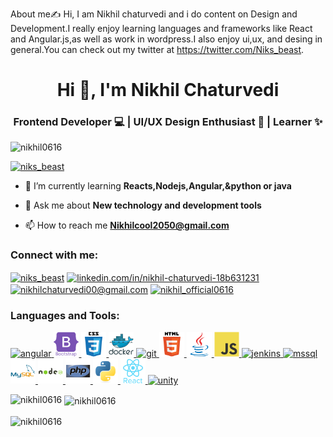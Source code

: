 About me✍
Hi, 
I am Nikhil chaturvedi and i do content on Design and Development.I really enjoy learning languages and frameworks like React and Angular.js,as well as work in wordpress.I also enjoy ui,ux, and desing in general.You can check out my twitter at https://twitter.com/Niks_beast.

<h1 align="center">Hi 👋, I'm Nikhil Chaturvedi</h1>
<h3 align="center">Frontend Developer 💻 | UI/UX Design Enthusiast 💫 | Learner ✨</h3>

<p align="left"> <img src="https://komarev.com/ghpvc/?username=nikhil0616&label=Profile%20views&color=0e75b6&style=flat" alt="nikhil0616" /> </p>

<p align="left"> <a href="https://twitter.com/niks_beast" target="blank"><img src="https://img.shields.io/twitter/follow/niks_beast?logo=twitter&style=for-the-badge" alt="niks_beast" /></a> </p>

- 🌱 I’m currently learning **Reacts,Nodejs,Angular,&python or java**

- 💬 Ask me about **New technology and development tools**

- 📫 How to reach me **Nikhilcool2050@gmail.com**

<h3 align="left">Connect with me:</h3>
<p align="left">
<a href="https://twitter.com/niks_beast" target="blank"><img align="center" src="https://raw.githubusercontent.com/rahuldkjain/github-profile-readme-generator/master/src/images/icons/Social/twitter.svg" alt="niks_beast" height="30" width="40" /></a>
<a href="https://linkedin.com/in/linkedin.com/in/nikhil-chaturvedi-18b631231" target="blank"><img align="center" src="https://raw.githubusercontent.com/rahuldkjain/github-profile-readme-generator/master/src/images/icons/Social/linked-in-alt.svg" alt="linkedin.com/in/nikhil-chaturvedi-18b631231" height="30" width="40" /></a>
<a href="https://fb.com/nikhilchaturvedi00@gmail.com" target="blank"><img align="center" src="https://raw.githubusercontent.com/rahuldkjain/github-profile-readme-generator/master/src/images/icons/Social/facebook.svg" alt="nikhilchaturvedi00@gmail.com" height="30" width="40" /></a>
<a href="https://instagram.com/nikhil_official0616" target="blank"><img align="center" src="https://raw.githubusercontent.com/rahuldkjain/github-profile-readme-generator/master/src/images/icons/Social/instagram.svg" alt="nikhil_official0616" height="30" width="40" /></a>
</p>

<h3 align="left">Languages and Tools:</h3>
<p align="left"> <a href="https://angular.io" target="_blank" rel="noreferrer"> <img src="https://angular.io/assets/images/logos/angular/angular.svg" alt="angular" width="40" height="40"/> </a> <a href="https://getbootstrap.com" target="_blank" rel="noreferrer"> <img src="https://raw.githubusercontent.com/devicons/devicon/master/icons/bootstrap/bootstrap-plain-wordmark.svg" alt="bootstrap" width="40" height="40"/> </a> <a href="https://www.w3schools.com/css/" target="_blank" rel="noreferrer"> <img src="https://raw.githubusercontent.com/devicons/devicon/master/icons/css3/css3-original-wordmark.svg" alt="css3" width="40" height="40"/> </a> <a href="https://www.docker.com/" target="_blank" rel="noreferrer"> <img src="https://raw.githubusercontent.com/devicons/devicon/master/icons/docker/docker-original-wordmark.svg" alt="docker" width="40" height="40"/> </a> <a href="https://git-scm.com/" target="_blank" rel="noreferrer"> <img src="https://www.vectorlogo.zone/logos/git-scm/git-scm-icon.svg" alt="git" width="40" height="40"/> </a> <a href="https://www.w3.org/html/" target="_blank" rel="noreferrer"> <img src="https://raw.githubusercontent.com/devicons/devicon/master/icons/html5/html5-original-wordmark.svg" alt="html5" width="40" height="40"/> </a> <a href="https://www.java.com" target="_blank" rel="noreferrer"> <img src="https://raw.githubusercontent.com/devicons/devicon/master/icons/java/java-original.svg" alt="java" width="40" height="40"/> </a> <a href="https://developer.mozilla.org/en-US/docs/Web/JavaScript" target="_blank" rel="noreferrer"> <img src="https://raw.githubusercontent.com/devicons/devicon/master/icons/javascript/javascript-original.svg" alt="javascript" width="40" height="40"/> </a> <a href="https://www.jenkins.io" target="_blank" rel="noreferrer"> <img src="https://www.vectorlogo.zone/logos/jenkins/jenkins-icon.svg" alt="jenkins" width="40" height="40"/> </a> <a href="https://www.microsoft.com/en-us/sql-server" target="_blank" rel="noreferrer"> <img src="https://www.svgrepo.com/show/303229/microsoft-sql-server-logo.svg" alt="mssql" width="40" height="40"/> </a> <a href="https://www.mysql.com/" target="_blank" rel="noreferrer"> <img src="https://raw.githubusercontent.com/devicons/devicon/master/icons/mysql/mysql-original-wordmark.svg" alt="mysql" width="40" height="40"/> </a> <a href="https://nodejs.org" target="_blank" rel="noreferrer"> <img src="https://raw.githubusercontent.com/devicons/devicon/master/icons/nodejs/nodejs-original-wordmark.svg" alt="nodejs" width="40" height="40"/> </a> <a href="https://www.php.net" target="_blank" rel="noreferrer"> <img src="https://raw.githubusercontent.com/devicons/devicon/master/icons/php/php-original.svg" alt="php" width="40" height="40"/> </a> <a href="https://www.python.org" target="_blank" rel="noreferrer"> <img src="https://raw.githubusercontent.com/devicons/devicon/master/icons/python/python-original.svg" alt="python" width="40" height="40"/> </a> <a href="https://reactjs.org/" target="_blank" rel="noreferrer"> <img src="https://raw.githubusercontent.com/devicons/devicon/master/icons/react/react-original-wordmark.svg" alt="react" width="40" height="40"/> </a> <a href="https://unity.com/" target="_blank" rel="noreferrer"> <img src="https://www.vectorlogo.zone/logos/unity3d/unity3d-icon.svg" alt="unity" width="40" height="40"/> </a> </p>

<p><img align="left" src="https://github-readme-stats.vercel.app/api/top-langs?username=nikhil0616&show_icons=true&locale=en&layout=compact" alt="nikhil0616" /></p>

<p>&nbsp;<img align="center" src="https://github-readme-stats.vercel.app/api?username=nikhil0616&show_icons=true&locale=en" alt="nikhil0616" /></p>

<p><img align="center" src="https://github-readme-streak-stats.herokuapp.com/?user=nikhil0616&" alt="nikhil0616" /></p>





